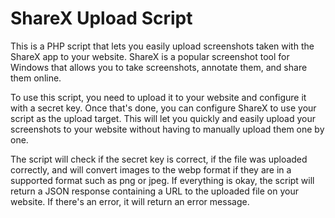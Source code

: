 # ShareX Upload Script

This is a PHP script that lets you easily upload screenshots taken with the ShareX app to your website. ShareX is a popular screenshot tool for Windows that allows you to take screenshots, annotate them, and share them online.

To use this script, you need to upload it to your website and configure it with a secret key. Once that's done, you can configure ShareX to use your script as the upload target. This will let you quickly and easily upload your screenshots to your website without having to manually upload them one by one.

The script will check if the secret key is correct, if the file was uploaded correctly, and will convert images to the webp format if they are in a supported format such as png or jpeg. If everything is okay, the script will return a JSON response containing a URL to the uploaded file on your website. If there's an error, it will return an error message.
